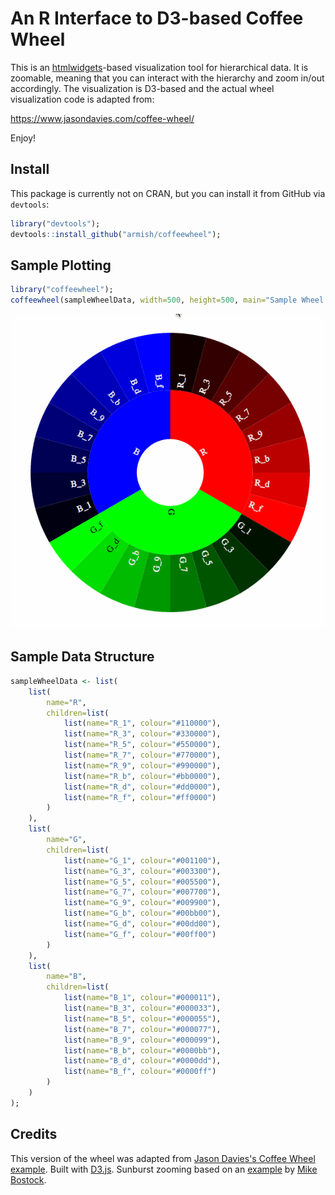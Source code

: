 # An R Interface to D3-based Coffee Wheel
This is an [htmlwidgets](http://www.htmlwidgets.org/)-based visualization tool for hierarchical data.
It is zoomable, meaning that you can interact with the hierarchy and zoom in/out accordingly.
The visualization is D3-based and the actual wheel visualization code is adapted from:

https://www.jasondavies.com/coffee-wheel/

Enjoy!

## Install
This package is currently not on CRAN, but you can install it from GitHub via `devtools`:

```r
library("devtools");
devtools::install_github("armish/coffeewheel");
```

## Sample Plotting
```r
library("coffeewheel");
coffeewheel(sampleWheelData, width=500, height=500, main="Sample Wheel Title");
```

![Zoomable Wheel](./ZoomableCoffeeWheel.gif)

## Sample Data Structure
```r
sampleWheelData <- list(
	list(
		name="R",
		children=list(
			list(name="R_1", colour="#110000"),
			list(name="R_3", colour="#330000"),
			list(name="R_5", colour="#550000"),
			list(name="R_7", colour="#770000"),
			list(name="R_9", colour="#990000"),
			list(name="R_b", colour="#bb0000"),
			list(name="R_d", colour="#dd0000"),
			list(name="R_f", colour="#ff0000")
		)
	),
	list(
		name="G",
		children=list(
			list(name="G_1", colour="#001100"),
			list(name="G_3", colour="#003300"),
			list(name="G_5", colour="#005500"),
			list(name="G_7", colour="#007700"),
			list(name="G_9", colour="#009900"),
			list(name="G_b", colour="#00bb00"),
			list(name="G_d", colour="#00dd00"),
			list(name="G_f", colour="#00ff00")
		)
	),
	list(
		name="B",
		children=list(
			list(name="B_1", colour="#000011"),
			list(name="B_3", colour="#000033"),
			list(name="B_5", colour="#000055"),
			list(name="B_7", colour="#000077"),
			list(name="B_9", colour="#000099"),
			list(name="B_b", colour="#0000bb"),
			list(name="B_d", colour="#0000dd"),
			list(name="B_f", colour="#0000ff")
		)
	)
);
```

## Credits
This version of the wheel was adapted from [Jason Davies's Coffee Wheel example](https://www.jasondavies.com/coffee-wheel/). 
Built with [D3.js](http://d3js.org/). Sunburst zooming based on an [example](http://bl.ocks.org/mbostock/4348373) by [Mike Bostock](http://bost.ocks.org/mike).
